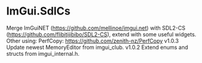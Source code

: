 # ImGui.SdlCs
Merge ImGuiNET (https://github.com/mellinoe/imgui.net) with SDL2-CS (https://github.com/flibitijibibo/SDL2-CS), extend with some useful widgets.
Other using:
PerfCopy: https://github.com/zenith-nz/PerfCopy
v1.0.3 Update newest MemoryEditor from imgui_club.
v1.0.2 Extend enums and structs from imgui_internal.h.
